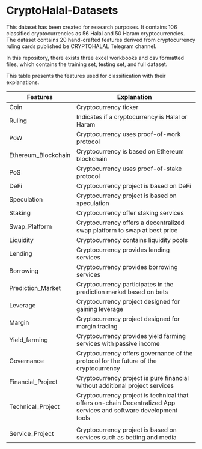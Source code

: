 # CryptoHalal-Datasets

This dataset has been created for research purposes. It contains 106 classified cryptocurrencies as 56 Halal and 50 Haram cryptocurrencies. 
The dataset contains 20 hand-crafted features derived from cryptocurrency ruling cards published be CRYPTOHALAL Telegram channel.

In this repository, there exists three excel workbooks and csv formatted files, which contains the training set, testing set, and full dataset.

This table presents the features used for classification with their explanations.



| Features        | Explanation           | 
| ------------- | ------------- | 
| Coin      | Cryptocurrency ticker | 
| Ruling      | Indicates if a cryptocurrency is Halal or Haram |  
| PoW | Cryptocurrency uses proof-of-work protocol      | 
| Ethereum_Blockchain | Cryptocurrency is based on Ethereum blockchain | 
| PoS | Cryptocurrency uses proof-of-stake protocol      | 
| DeFi | Cryptocurrency project is based on DeFi     | 
|  Speculation | Cryptocurrency project is based on speculation      | 
| Staking | Cryptocurrency offer staking services      | 
| Swap_Platform | Cryptocurrency offers a decentralized swap platform to swap at best price     | 
| Liquidity | Cryptocurrency contains liquidity pools     | 
| Lending | Cryptocurrency provides lending services      | 
| Borrowing | Cryptocurrency provides borrowing services     | 
| Prediction_Market | Cryptocurrency participates in the prediction market based on bets     | 
| Leverage | Cryptocurrency project designed for gaining leverage     | 
| Margin | Cryptocurrency project designed for margin trading     | 
| Yield_farming | Cryptocurrency provides yield farming services with passive income      | 
| Governance | Cryptocurrency offers governance of the protocol for the future of the cryptocurrency     | 
| Financial_Project | Cryptocurrency project is pure financial without additional project services  | 
| Technical_Project | Cryptocurrency project is technical that offers on-chain Decentralized App services and software development tools
     | 
| Service_Project | Cryptocurrency project is based on services such as betting and media   | 

